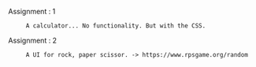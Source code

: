 
Assignment : 1 

         A calculator... No functionality. But with the CSS. 

Assignment : 2
 
         A UI for rock, paper scissor. -> https://www.rpsgame.org/random